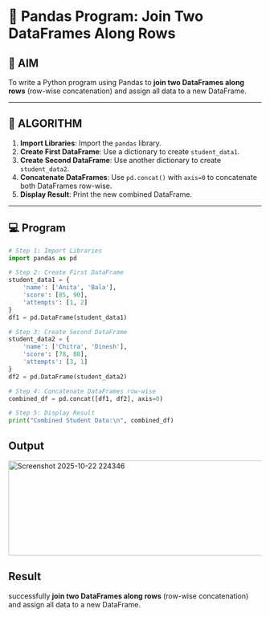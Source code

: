 # 🧪 Pandas Program: Join Two DataFrames Along Rows

## 🎯 AIM

To write a Python program using Pandas to **join two DataFrames along rows** (row-wise concatenation) and assign all data to a new DataFrame.

---

## 🧠 ALGORITHM

1. **Import Libraries**: Import the `pandas` library.
2. **Create First DataFrame**: Use a dictionary to create `student_data1`.
3. **Create Second DataFrame**: Use another dictionary to create `student_data2`.
4. **Concatenate DataFrames**: Use `pd.concat()` with `axis=0` to concatenate both DataFrames row-wise.
5. **Display Result**: Print the new combined DataFrame.

---

## 💻 Program
```py
# Step 1: Import Libraries
import pandas as pd

# Step 2: Create First DataFrame
student_data1 = {
    'name': ['Anita', 'Bala'],
    'score': [85, 90],
    'attempts': [1, 2]
}
df1 = pd.DataFrame(student_data1)

# Step 3: Create Second DataFrame
student_data2 = {
    'name': ['Chitra', 'Dinesh'],
    'score': [78, 88],
    'attempts': [3, 1]
}
df2 = pd.DataFrame(student_data2)

# Step 4: Concatenate DataFrames row-wise
combined_df = pd.concat([df1, df2], axis=0)

# Step 5: Display Result
print("Combined Student Data:\n", combined_df)
```

## Output
<img width="567" height="189" alt="Screenshot 2025-10-22 224346" src="https://github.com/user-attachments/assets/41e2112c-1c0c-4a1a-85f6-5c8cf8912a52" />

## Result
successfully **join two DataFrames along rows** (row-wise concatenation) and assign all data to a new DataFrame.

